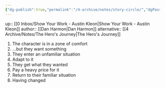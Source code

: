 ```yaml
---
{"dg-publish":true,"permalink":"/4-archive/notes/story-circle/","dgPassFrontmatter":true}
---
```


up:: [[0 Inbox/Show Your Work - Austin Kleon\|Show Your Work - Austin Kleon]]
author:: [[Dan Harmon\|Dan Harmon]]
alternative:: [[4 Archive/Notes/The Hero's Journey\|The Hero's Journey]]

1. The character is in a zone of comfort
2. ...but they want something
3. They enter an unfamiliar situation
4. Adapt to it
5. They get what they wanted
6. Pay a heavy price for it
7. Return to their familiar situation
8. Having changed